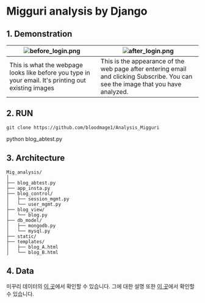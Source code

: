 # Migguri analysis by Django

## 1. Demonstration

![before_login.png](https://github.com/bloodmage1/Analysis_Migguri/tree/main/img/before_login.png) |![after_login.png](https://github.com/bloodmage1/Analysis_Migguri/tree/main/img/after_login.png) |
 --- | --- |
| This is what the webpage looks like before you type in your email. It's printing out existing images| This is the appearance of the web page after entering email and clicking Subscribe. You can see the image that you have analyzed.|
 
 
## 2. RUN

```
git clone https://github.com/bloodmage1/Analysis_Migguri
```


python blog_abtest.py


## 3. Architecture

```
Mig_analysis/
│
├── blog_abtest.py
├── app_insta.py
├── blog_control/
│   ├── session_mgmt.py
│   └── user_mgmt.py
├── blog_view/
│   └── blog.py
├── db_model/
│   ├── mongodb.py
│   └── mysql.py
├── static/
├── templates/
│   ├── blog_A.html
│   └── blog_B.html
```

  ## 4. Data

  미꾸리 데이터의 [이 곳](https://www.aihub.or.kr/)에서 확인할 수 있습니다. 그에 대한 설명 또한 [이 곳](https://www.youtube.com/watch?v=p2yjHLA9Dp8)에서 확인할 수 있습니다.